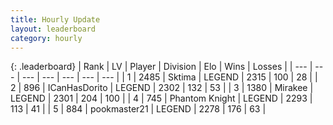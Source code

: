 ```yaml
---
title: Hourly Update
layout: leaderboard
category: hourly
---
```


{: .leaderboard}
| Rank | LV | Player | Division | Elo | Wins | Losses |
| --- | --- | --- | --- | --- | --- | --- |
| <span data-change="0">1</span> | 2485 | <span title="ID: 353063">Sktima</span> | LEGEND | <span data-change="6">2315</span> | <span data-change="1">100</span> | <span data-change="0">28</span> |
| <span data-change="0">2</span> | 896 | <span title="ID: 415713">ICanHasDorito</span> | LEGEND | <span data-change="0">2302</span> | <span data-change="0">132</span> | <span data-change="0">53</span> |
| <span data-change="0">3</span> | 1380 | <span title="ID: 416373">Mirakee</span> | LEGEND | <span data-change="0">2301</span> | <span data-change="0">204</span> | <span data-change="0">100</span> |
| <span data-change="0">4</span> | 745 | <span title="ID: 742939">Phantom Knight</span> | LEGEND | <span data-change="0">2293</span> | <span data-change="0">113</span> | <span data-change="0">41</span> |
| <span data-change="0">5</span> | 884 | <span title="ID: 652474">pookmaster21</span> | LEGEND | <span data-change="0">2278</span> | <span data-change="0">176</span> | <span data-change="0">63</span> |